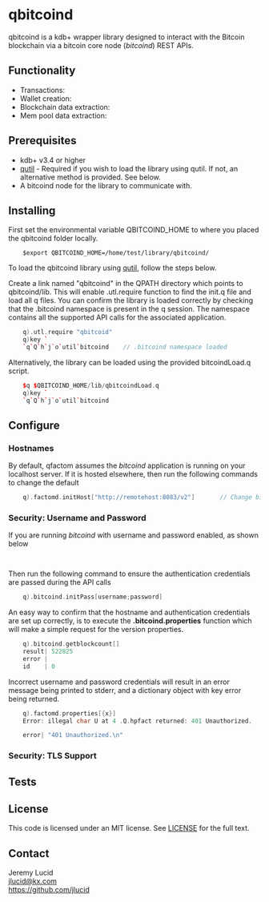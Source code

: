 # qbitcoind
qbitcoind is a kdb+ wrapper library designed to interact with the Bitcoin blockchain via a bitcoin core node (*bitcoind*) REST APIs. 

## Functionality
* Transactions: 
* Wallet creation:
* Blockchain data extraction:
* Mem pool data extraction:

## Prerequisites

* kdb+ v3.4 or higher
* [qutil](https://github.com/nugend/qutil) - Required if you wish to load the library using qutil.
  If not, an alternative method is provided. See below.
* A bitcoind node for the library to communicate with.  

## Installing

First set the environmental variable QBITCOIND_HOME to where you placed the qbitcoind folder locally.
```
    $export QBITCOIND_HOME=/home/test/library/qbitcoind/
```
To load the qbitcoind library using [qutil](https://github.com/nugend/qutil), follow the steps below.

Create a link named "qbitcoind" in the QPATH directory which points to qbitcoind/lib. This will enable .utl.require function to find the init.q file and load all q files. You can confirm the library is loaded correctly by checking that the .bitcoind namespace is present in the q session. The namespace contains all the supported API calls for the associated application.
```C++
    q).utl.require "qbitcoid"
    q)key `
    `q`Q`h`j`o`util`bitcoind    // .bitcoind namespace loaded
```    
Alternatively, the library can be loaded using the provided bitcoindLoad.q script.
```C++
    $q $QBITCOIND_HOME/lib/qbitcoindLoad.q
    q)key `
    `q`Q`h`j`o`util`bitcoind   
```

## Configure

### Hostnames

By default, qfactom assumes the *bitcoind* application is running on your localhost server.
If it is hosted elsewhere, then run the following commands to change the default

```C++
    q).factomd.initHost["http://remotehost:8083/v2"]       // Change bitcoind host location
```    
### Security: Username and Password

If you are running *bitcoind* with username and password enabled, as shown below 
```C++
    
```
Then run the following command to ensure the authentication credentials are passed during the API calls
```C++
    q).bitcoind.initPass[username;password]
```
An easy way to confirm that the hostname and authentication credentials are set up correctly, is to execute the **.bitcoind.properties** function which will make a simple request for the version properties.

```C++
    q).bitcoind.getblockcount[]
    result| 522825
    error |
    id    | 0
```

Incorrect username and password credentials will result in an error message being printed to stderr,
and a dictionary object with key error being returned.
```C++
    q).factomd.properties[{x}]
    Error: illegal char U at 4 .Q.hpfact returned: 401 Unauthorized.

    error| "401 Unauthorized.\n"
```
### Security: TLS Support


## Tests


## License

This code is licensed under an MIT license.  See [LICENSE](https://github.com/jlucid/qfactom/blob/master/LICENSE) for
the full text.

## Contact

Jeremy Lucid  
jlucid@kx.com  
https://github.com/jlucid  


